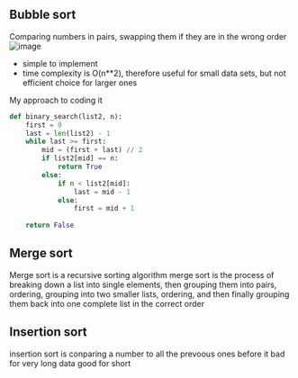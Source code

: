 ## Bubble sort
Comparing numbers in pairs, swapping them if they are in the wrong order
![image](https://github.com/Swiftal13/The-Self-taught-Computer-Scientist/assets/76588047/0177c791-af05-45d6-989e-738c8249dd48)
- simple to implement
- time complexity is O(n**2), therefore useful for small data sets, but not efficient choice for larger ones

My approach to coding it
```py
def binary_search(list2, n):
    first = 0
    last = len(list2) - 1
    while last >= first:
        mid = (first + last) // 2
        if list2[mid] == n:
            return True
        else:
            if n < list2[mid]:
                last = mid - 1
            else:
                first = mid + 1
                
    return False
```



## Merge sort
Merge sort is a recursive sorting algorithm
merge sort is the process of breaking down a list into single elements, then grouping them into pairs, ordering, grouping into two smaller lists, ordering, and then finally grouping them back into one complete list in the correct order
## Insertion sort
insertion sort is conparing a number to all the prevoous ones before it 
bad for very long data good for short
